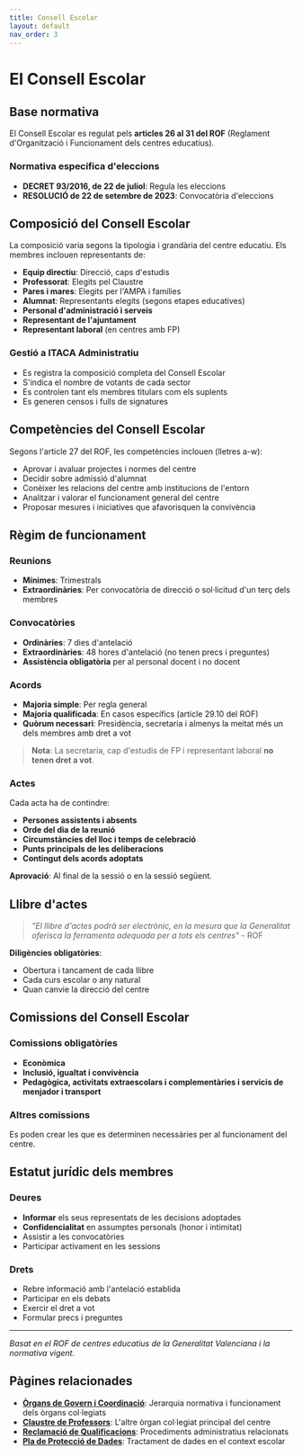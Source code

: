 ```yaml
---
title: Consell Escolar
layout: default
nav_order: 3
---
```


# El Consell Escolar

## Base normativa

El Consell Escolar es regulat pels **articles 26 al 31 del ROF** (Reglament d'Organització i Funcionament dels centres educatius).

### Normativa específica d'eleccions
- **DECRET 93/2016, de 22 de juliol**: Regula les eleccions
- **RESOLUCIÓ de 22 de setembre de 2023**: Convocatòria d'eleccions

## Composició del Consell Escolar

La composició varia segons la tipologia i grandària del centre educatiu. Els membres inclouen representants de:

- **Equip directiu**: Direcció, caps d'estudis
- **Professorat**: Elegits pel Claustre
- **Pares i mares**: Elegits per l'AMPA i famílies
- **Alumnat**: Representants elegits (segons etapes educatives)
- **Personal d'administració i serveis**
- **Representant de l'ajuntament**
- **Representant laboral** (en centres amb FP)

### Gestió a ITACA Administratiu
- Es registra la composició completa del Consell Escolar
- S'indica el nombre de votants de cada sector
- Es controlen tant els membres titulars com els suplents
- Es generen censos i fulls de signatures

## Competències del Consell Escolar

Segons l'article 27 del ROF, les competències inclouen (lletres a-w):

- Aprovar i avaluar projectes i normes del centre
- Decidir sobre admissió d'alumnat
- Conèixer les relacions del centre amb institucions de l'entorn
- Analitzar i valorar el funcionament general del centre
- Proposar mesures i iniciatives que afavorisquen la convivència

## Règim de funcionament

### Reunions
- **Mínimes**: Trimestrals
- **Extraordinàries**: Per convocatòria de direcció o sol·licitud d'un terç dels membres

### Convocatòries
- **Ordinàries**: 7 dies d'antelació
- **Extraordinàries**: 48 hores d'antelació (no tenen precs i preguntes)
- **Assistència obligatòria** per al personal docent i no docent

### Acords
- **Majoria simple**: Per regla general
- **Majoria qualificada**: En casos específics (article 29.10 del ROF)
- **Quòrum necessari**: Presidència, secretaria i almenys la meitat més un dels membres amb dret a vot

> **Nota**: La secretaria, cap d'estudis de FP i representant laboral **no tenen dret a vot**.

### Actes
Cada acta ha de contindre:
- **Persones assistents i absents**
- **Orde del dia de la reunió**  
- **Circumstàncies del lloc i temps de celebració**
- **Punts principals de les deliberacions**
- **Contingut dels acords adoptats**

**Aprovació**: Al final de la sessió o en la sessió següent.

## Llibre d'actes

> *"El llibre d'actes podrà ser electrònic, en la mesura que la Generalitat oferisca la ferramenta adequada per a tots els centres"* - ROF

**Diligències obligatòries**:
- Obertura i tancament de cada llibre
- Cada curs escolar o any natural
- Quan canvie la direcció del centre

## Comissions del Consell Escolar

### Comissions obligatòries
- **Econòmica**
- **Inclusió, igualtat i convivència**
- **Pedagògica, activitats extraescolars i complementàries i servicis de menjador i transport**

### Altres comissions
Es poden crear les que es determinen necessàries per al funcionament del centre.

## Estatut jurídic dels membres

### Deures
- **Informar** els seus representats de les decisions adoptades
- **Confidencialitat** en assumptes personals (honor i intimitat)
- Assistir a les convocatòries
- Participar activament en les sessions

### Drets
- Rebre informació amb l'antelació establida
- Participar en els debats
- Exercir el dret a vot
- Formular precs i preguntes

---

*Basat en el ROF de centres educatius de la Generalitat Valenciana i la normativa vigent.*

## Pàgines relacionades

- **[Òrgans de Govern i Coordinació](conceptos-basicos.html)**: Jerarquia normativa i funcionament dels òrgans col·legiats
- **[Claustre de Professors](seguridad-digital.html)**: L'altre òrgan col·legiat principal del centre
- **[Reclamació de Qualificacions](politicas-instituto.html)**: Procediments administratius relacionats
- **[Pla de Protecció de Dades](recursos-enlaces.html)**: Tractament de dades en el context escolar